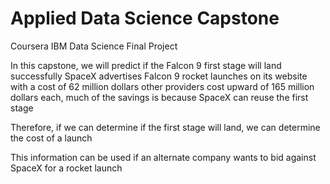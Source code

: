 # Applied Data Science Capstone
Coursera IBM Data Science Final Project

In this capstone, we will predict if the Falcon 9 first stage will land successfully SpaceX
advertises Falcon 9 rocket launches on its website with a cost of 62 million dollars other
providers cost upward of 165 million dollars each, much of the savings is because SpaceX
can reuse the first stage

Therefore, if we can determine if the first stage will land, we can determine the cost of a
launch

This information can be used if an alternate company wants to bid against SpaceX for a
rocket launch

